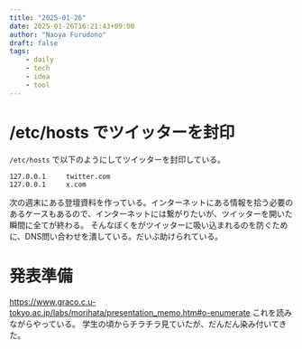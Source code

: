```yaml
---
title: "2025-01-26"
date: 2025-01-26T16:21:43+09:00
author: "Naoya Furudono"
draft: false
tags:
    - daily
    - tech
    - idea
    - tool
---
```


# /etc/hosts でツイッターを封印

`/etc/hosts` で以下のようにしてツイッターを封印している。

```
127.0.0.1     twitter.com
127.0.0.1     x.com
```

次の週末にある登壇資料を作っている。インターネットにある情報を拾う必要のあるケースもあるので、インターネットには繋がりたいが、ツイッターを開いた瞬間に全てが終わる。
そんなぼくをがツイッターに吸い込まれるのを防ぐために、DNS問い合わせを潰している。だいぶ助けられている。

# 発表準備

<https://www.graco.c.u-tokyo.ac.jp/labs/morihata/presentation_memo.htm#o-enumerate> これを読みながらやっている。
学生の頃からチラチラ見ていたが、だんだん染み付いてきた。

